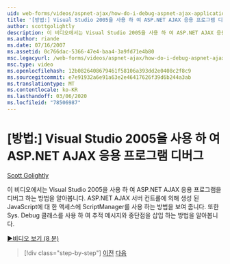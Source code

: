 ```yaml
---
uid: web-forms/videos/aspnet-ajax/how-do-i-debug-aspnet-ajax-applications-using-visual-studio-2005
title: '[방법:] Visual Studio 2005을 사용 하 여 ASP.NET AJAX 응용 프로그램 디버그 | Microsoft Docs'
author: scottgolightly
description: 이 비디오에서는 Visual Studio 2005을 사용 하 여 ASP.NET AJAX 응용 프로그램을 디버그 하는 방법을 알아봅니다. ScriptManager를 사용 하 여 JavaScript에 액세스 하는 방법을 보여 줍니다.
ms.author: riande
ms.date: 07/16/2007
ms.assetid: 0c766dac-5366-47e4-baa4-3a9fd71e4b80
msc.legacyurl: /web-forms/videos/aspnet-ajax/how-do-i-debug-aspnet-ajax-applications-using-visual-studio-2005
msc.type: video
ms.openlocfilehash: 12b0826408679461f58106a393dd2e0408c2f8c9
ms.sourcegitcommit: e7e91932a6e91a63e2e46417626f39d6b244a3ab
ms.translationtype: MT
ms.contentlocale: ko-KR
ms.lasthandoff: 03/06/2020
ms.locfileid: "78506987"
---
```

# <a name="how-do-i-debug-aspnet-ajax-applications-using-visual-studio-2005"></a>[방법:] Visual Studio 2005을 사용 하 여 ASP.NET AJAX 응용 프로그램 디버그

[Scott Golightly](https://github.com/scottgolightly)

이 비디오에서는 Visual Studio 2005을 사용 하 여 ASP.NET AJAX 응용 프로그램을 디버그 하는 방법을 알아봅니다. ASP.NET AJAX 서버 컨트롤에 의해 생성 된 JavaScript에 대 한 액세스에 ScriptManager를 사용 하는 방법을 보여 줍니다. 또한 Sys. Debug 클래스를 사용 하 여 추적 메시지와 중단점을 삽입 하는 방법을 알아봅니다.

[&#9654;비디오 보기 (8 분)](https://channel9.msdn.com/Blogs/ASP-NET-Site-Videos/how-do-i-debug-aspnet-ajax-applications-using-visual-studio-2005)

> [!div class="step-by-step"]
> [이전](how-do-i-use-the-aspnet-ajax-profile-services.md)
> [다음](how-do-i-build-a-custom-aspnet-ajax-server-control.md)
